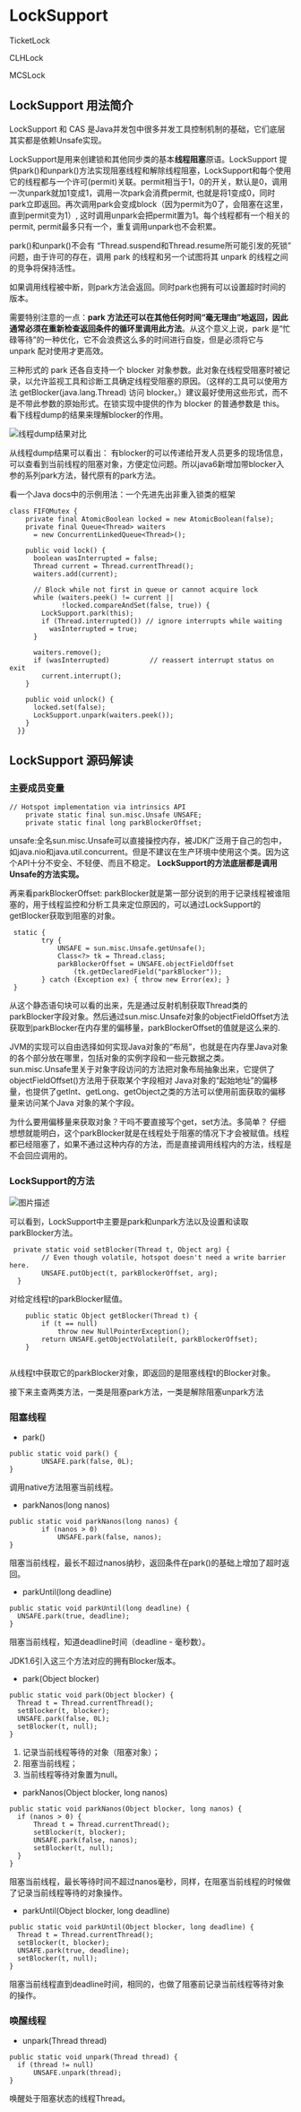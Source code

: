 # LockSupport



TicketLock

CLHLock

MCSLock



## LockSupport 用法简介

LockSupport 和 CAS 是Java并发包中很多并发工具控制机制的基础，它们底层其实都是依赖Unsafe实现。

LockSupport是用来创建锁和其他同步类的基本**线程阻塞**原语。LockSupport 提供park()和unpark()方法实现阻塞线程和解除线程阻塞，LockSupport和每个使用它的线程都与一个许可(permit)关联。permit相当于1，0的开关，默认是0，调用一次unpark就加1变成1，调用一次park会消费permit, 也就是将1变成0，同时park立即返回。再次调用park会变成block（因为permit为0了，会阻塞在这里，直到permit变为1）, 这时调用unpark会把permit置为1。每个线程都有一个相关的permit, permit最多只有一个，重复调用unpark也不会积累。

park()和unpark()不会有 “Thread.suspend和Thread.resume所可能引发的死锁” 问题，由于许可的存在，调用 park 的线程和另一个试图将其 unpark 的线程之间的竞争将保持活性。

如果调用线程被中断，则park方法会返回。同时park也拥有可以设置超时时间的版本。

需要特别注意的一点：**park 方法还可以在其他任何时间“毫无理由”地返回，因此通常必须在重新检查返回条件的循环里调用此方法**。从这个意义上说，park 是“忙碌等待”的一种优化，它不会浪费这么多的时间进行自旋，但是必须将它与 unpark 配对使用才更高效。

三种形式的 park 还各自支持一个 blocker 对象参数。此对象在线程受阻塞时被记录，以允许监视工具和诊断工具确定线程受阻塞的原因。（这样的工具可以使用方法 getBlocker(java.lang.Thread) 访问 blocker。）建议最好使用这些形式，而不是不带此参数的原始形式。在锁实现中提供的作为 blocker 的普通参数是 this。
看下线程dump的结果来理解blocker的作用。

![线程dump结果对比](https://segmentfault.com/img/bVJuIP?w=783&h=375)

从线程dump结果可以看出：
有blocker的可以传递给开发人员更多的现场信息，可以查看到当前线程的阻塞对象，方便定位问题。所以java6新增加带blocker入参的系列park方法，替代原有的park方法。

看一个Java docs中的示例用法：一个先进先出非重入锁类的框架

```
class FIFOMutex {
    private final AtomicBoolean locked = new AtomicBoolean(false);
    private final Queue<Thread> waiters
      = new ConcurrentLinkedQueue<Thread>();
 
    public void lock() {
      boolean wasInterrupted = false;
      Thread current = Thread.currentThread();
      waiters.add(current);
 
      // Block while not first in queue or cannot acquire lock
      while (waiters.peek() != current ||
             !locked.compareAndSet(false, true)) {
        LockSupport.park(this);
        if (Thread.interrupted()) // ignore interrupts while waiting
          wasInterrupted = true;
      }

      waiters.remove();
      if (wasInterrupted)          // reassert interrupt status on exit
        current.interrupt();
    }
 
    public void unlock() {
      locked.set(false);
      LockSupport.unpark(waiters.peek());
    }
  }}
```

## LockSupport 源码解读

### 主要成员变量

```
// Hotspot implementation via intrinsics API
    private static final sun.misc.Unsafe UNSAFE;
    private static final long parkBlockerOffset;
```

unsafe:全名sun.misc.Unsafe可以直接操控内存，被JDK广泛用于自己的包中，如java.nio和java.util.concurrent。但是不建议在生产环境中使用这个类。因为这个API十分不安全、不轻便、而且不稳定。
**LockSupport的方法底层都是调用Unsafe的方法实现。**

再来看parkBlockerOffset:
parkBlocker就是第一部分说到的用于记录线程被谁阻塞的，用于线程监控和分析工具来定位原因的，可以通过LockSupport的getBlocker获取到阻塞的对象。

```
 static {
        try {
            UNSAFE = sun.misc.Unsafe.getUnsafe();
            Class<?> tk = Thread.class;
            parkBlockerOffset = UNSAFE.objectFieldOffset
                (tk.getDeclaredField("parkBlocker"));
        } catch (Exception ex) { throw new Error(ex); }
 }
```

从这个静态语句块可以看的出来，先是通过反射机制获取Thread类的parkBlocker字段对象。然后通过sun.misc.Unsafe对象的objectFieldOffset方法获取到parkBlocker在内存里的偏移量，parkBlockerOffset的值就是这么来的.

JVM的实现可以自由选择如何实现Java对象的“布局”，也就是在内存里Java对象的各个部分放在哪里，包括对象的实例字段和一些元数据之类。 sun.misc.Unsafe里关于对象字段访问的方法把对象布局抽象出来，它提供了objectFieldOffset()方法用于获取某个字段相对 Java对象的“起始地址”的偏移量，也提供了getInt、getLong、getObject之类的方法可以使用前面获取的偏移量来访问某个Java 对象的某个字段。

为什么要用偏移量来获取对象？干吗不要直接写个get，set方法。多简单？
仔细想想就能明白，这个parkBlocker就是在线程处于阻塞的情况下才会被赋值。线程都已经阻塞了，如果不通过这种内存的方法，而是直接调用线程内的方法，线程是不会回应调用的。

### LockSupport的方法

![图片描述](https://segmentfault.com/img/bVJu1i?w=315&h=321)

可以看到，LockSupport中主要是park和unpark方法以及设置和读取parkBlocker方法。

```
 private static void setBlocker(Thread t, Object arg) {
        // Even though volatile, hotspot doesn't need a write barrier here.
        UNSAFE.putObject(t, parkBlockerOffset, arg);
  }
```

对给定线程t的parkBlocker赋值。

```
    public static Object getBlocker(Thread t) {
        if (t == null)
            throw new NullPointerException();
        return UNSAFE.getObjectVolatile(t, parkBlockerOffset);
    }
  
```

从线程t中获取它的parkBlocker对象，即返回的是阻塞线程t的Blocker对象。

接下来主查两类方法，一类是阻塞park方法，一类是解除阻塞unpark方法

### 阻塞线程

- park()

```
public static void park() {
        UNSAFE.park(false, 0L);
}
```

调用native方法阻塞当前线程。

- parkNanos(long nanos)

```
public static void parkNanos(long nanos) {
        if (nanos > 0)
            UNSAFE.park(false, nanos);
}
```

阻塞当前线程，最长不超过nanos纳秒，返回条件在park()的基础上增加了超时返回。

- parkUntil(long deadline)

```
public static void parkUntil(long deadline) {
  UNSAFE.park(true, deadline);
}
```

阻塞当前线程，知道deadline时间（deadline - 毫秒数）。

JDK1.6引入这三个方法对应的拥有Blocker版本。

- park(Object blocker)

```
public static void park(Object blocker) {
  Thread t = Thread.currentThread();
  setBlocker(t, blocker);
  UNSAFE.park(false, 0L);
  setBlocker(t, null);
}
```

1) 记录当前线程等待的对象（阻塞对象）；
2) 阻塞当前线程；
3) 当前线程等待对象置为null。

- parkNanos(Object blocker, long nanos)

```
public static void parkNanos(Object blocker, long nanos) {
  if (nanos > 0) {
      Thread t = Thread.currentThread();
      setBlocker(t, blocker);
      UNSAFE.park(false, nanos);
      setBlocker(t, null);
  }
}
```

阻塞当前线程，最长等待时间不超过nanos毫秒，同样，在阻塞当前线程的时候做了记录当前线程等待的对象操作。

- parkUntil(Object blocker, long deadline)

```
public static void parkUntil(Object blocker, long deadline) {
  Thread t = Thread.currentThread();
  setBlocker(t, blocker);
  UNSAFE.park(true, deadline);
  setBlocker(t, null);
}
```

阻塞当前线程直到deadline时间，相同的，也做了阻塞前记录当前线程等待对象的操作。

### 唤醒线程

- unpark(Thread thread)

```
public static void unpark(Thread thread) {
  if (thread != null)
      UNSAFE.unpark(thread);
}
```

唤醒处于阻塞状态的线程Thread。